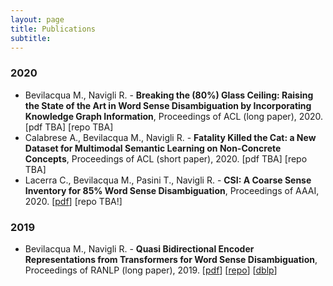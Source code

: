 ```yaml
---
layout: page
title: Publications
subtitle: 
---
```


### 2020
 - Bevilacqua M., Navigli R. - **Breaking the (80%) Glass Ceiling: Raising the State of the Art in Word Sense Disambiguation by Incorporating Knowledge Graph Information**, Proceedings of ACL (long paper), 2020. [pdf TBA] [repo TBA]
- Calabrese A., Bevilacqua M., Navigli R. - **Fatality Killed the Cat: a New Dataset for Multimodal Semantic Learning on Non-Concrete Concepts**, Proceedings of ACL (short paper), 2020. [pdf TBA] [repo TBA]
- Lacerra C., Bevilacqua M., Pasini T., Navigli R. -  **CSI: A Coarse Sense Inventory for 85% Word Sense Disambiguation**, Proceedings of AAAI, 2020. [[pdf](/pdf/2020-CSI-LacerraEtAl-AAAI.pdf)] [repo TBA!]

### 2019
- Bevilacqua M., Navigli R. - **Quasi Bidirectional Encoder Representations from Transformers for Word Sense Disambiguation**, Proceedings of RANLP (long paper), 2019. [[pdf](/pdf/2020-QBERT-BevilacquaNavigli-RANLP.pdf)] [[repo](https://github.com/mbevila/qbert)] [[dblp](https://dblp.uni-trier.de/rec/bibtex/conf/ranlp/BevilacquaN19)]


